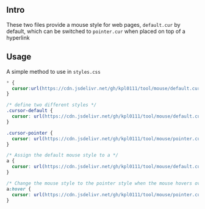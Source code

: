 ## Intro

These two files provide a mouse style for web pages, `default.cur` by default, which can be switched to `pointer.cur` when placed on top of a hyperlink

## Usage

A simple method to use in `styles.css`

```css
* {
  cursor:url(https://cdn.jsdelivr.net/gh/kpl0111/tool/mouse/default.cur),auto!important;
}

/* define two different styles */
.cursor-default {
  cursor: url(https://cdn.jsdelivr.net/gh/kpl0111/tool/mouse/default.cur), auto!important;
}

.cursor-pointer {
  cursor: url(https://cdn.jsdelivr.net/gh/kpl0111/tool/mouse/pointer.cur), auto!important;
}

/* Assign the default mouse style to a */
a {
  cursor: url(https://cdn.jsdelivr.net/gh/kpl0111/tool/mouse/default.cur), auto!important;
}

/* Change the mouse style to the pointer style when the mouse hovers over a */
a:hover {
  cursor: url(https://cdn.jsdelivr.net/gh/kpl0111/tool/mouse/pointer.cur), auto!important;
}
```
